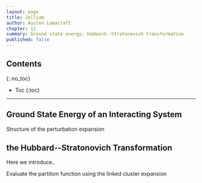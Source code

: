 ```yaml
---
layout: page
title: Jellium
author: Austen Lamacraft
chapter: 11
summary: Ground state energy. Hubbard--Stratonovich transformation
published: false
---
```


## Contents
{:.no_toc}

* Toc
{:toc}

---

## Ground State Energy of an Interacting System

Structure of the perturbation expansion

## the Hubbard--Stratonovich Transformation

Here we introduce..

Evaluate the partition function using the linked cluster expansion
